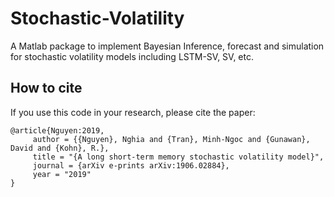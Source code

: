# Stochastic-Volatility
A Matlab package to implement Bayesian Inference, forecast and simulation for stochastic volatility models including LSTM-SV, SV, etc.

## How to cite
If you use this code in your research, please cite the paper:

```
@article{Nguyen:2019,
	 author = {{Nguyen}, Nghia and {Tran}, Minh-Ngoc and {Gunawan}, David and {Kohn}, R.},
	 title = "{A long short-term memory stochastic volatility model}",
	 journal = {arXiv e-prints arXiv:1906.02884},
	 year = "2019"
}
```
